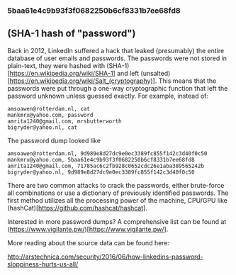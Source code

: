 ### 5baa61e4c9b93f3f0682250b6cf8331b7ee68fd8
(SHA-1 hash of "password")
---------------------------------------------------------------------------
  

Back in 2012, LinkedIn suffered a hack that leaked (presumably) the entire database of user emails and passwords. The passwords were not stored in plain-text, they were hashed with (SHA-1)[https://en.wikipedia.org/wiki/SHA-1] and left (unsalted)[https://en.wikipedia.org/wiki/Salt_(cryptography)]. This means that the passwords were put through a one-way cryptographic function that left the password unknown unless guessed exactly. For example, instead of:

    amsoawen@rotterdam.nl, cat
    mankmrx@yahoo.com, password
    amrita1240@gmail.com, mrsbutterworth
    bigryder@yahoo.nl, cat

The password dump looked like
  
    amsoawen@rotterdam.nl, 9d989e8d27dc9e0ec3389fc855f142c3d40f0c50
    mankmrx@yahoo.com, 5baa61e4c9b93f3f0682250b6cf8331b7ee68fd8
    amrita1240@gmail.com, 71785ac6c2fb928c0652cdc26e1aba389565242b
    bigryder@yahoo.nl, 9d989e8d27dc9e0ec3389fc855f142c3d40f0c50

There are two common attacks to crack the passwords, either brute-force all combinations or use a dictionary of previously identified passwords. The first method utilizes all the processing power of the machine, CPU/GPU like (hashCat)[https://github.com/hashcat/hashcat].

Interested in more password dumps? A comprehensive list can be found at (https://www.vigilante.pw/)[https://www.vigilante.pw/].

More reading about the source data can be found here:

http://arstechnica.com/security/2016/06/how-linkedins-password-sloppiness-hurts-us-all/